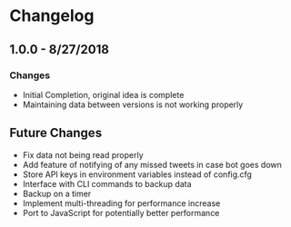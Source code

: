 # Changelog

## 1.0.0 - 8/27/2018

### Changes

* Initial Completion, original idea is complete
* Maintaining data between versions is not working properly

## Future Changes

* Fix data not being read properly
* Add feature of notifying of any missed tweets in case bot goes down
* Store API keys in environment variables instead of config.cfg
* Interface with CLI commands to backup data
* Backup on a timer
* Implement multi-threading for performance increase
* Port to JavaScript for potentially better performance